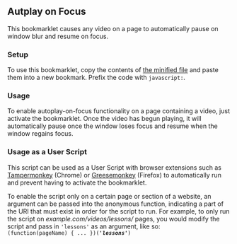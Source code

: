 ## Autplay on Focus
This bookmarklet causes any video on a page to automatically pause on window blur and resume on focus.

### Setup
To use this bookmarklet, copy the contents of [the minified file](https://raw.githubusercontent.com/ravroid/autoplay-on-focus/master/autoplay_focus.min.js) and paste them into a new bookmark. Prefix the code with `javascript:`.

### Usage
To enable autoplay-on-focus functionality on a page containing a video, just activate the bookmarklet. Once the video has begun playing, it will automatically pause once the window loses focus and resume when the window regains focus.

### Usage as a User Script
This script can be used as a User Script with browser extensions such as [Tampermonkey](https://chrome.google.com/webstore/detail/tampermonkey/dhdgffkkebhmkfjojejmpbldmpobfkfo?hl=en) (Chrome) or [Greesemonkey](https://addons.mozilla.org/en-us/firefox/addon/greasemonkey/) (Firefox) to automatically run and prevent having to activate the bookmarklet. 

To enable the script only on a certain page or section of a website, an argument can be passed into the anonymous function, indicating a part of the URI that must exist in order for the script to run. For example, to only run the script on _example.com/videos/lessons/_ pages, you would modify the script and pass in `'lessons'` as an argument, like so:<br>
`(function(pageName) { ... })(`**_`'lessons'`_**`)`
